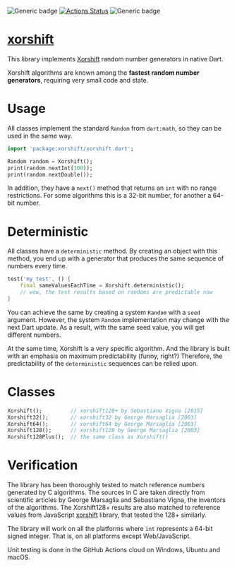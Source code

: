![Generic badge](https://img.shields.io/badge/status-draft-red.svg)
[![Actions Status](https://github.com/rtmigo/xorshift/workflows/unittest/badge.svg?branch=master)](https://github.com/rtmigo/xorshift/actions)
![Generic badge](https://img.shields.io/badge/tested_on-Windows_|_MacOS_|_Ubuntu-blue.svg)

# [xorshift](https://github.com/rtmigo/xorshift)

This library implements [Xorshift](https://en.wikipedia.org/wiki/Xorshift) random number generators
in native Dart.

Xorshift algorithms are known among the **fastest random number generators**, requiring very small
code and state.

# Usage

All classes implement the standard `Random` from `dart:math`, so they can be used in the same way.

``` dart
import 'package:xorshift/xorshift.dart';

Random random = Xorshift();
print(random.nextInt(100));
print(random.nextDouble());
```

In addition, they have a `next()` method that returns an `int` with no range restrictions. For some
algorithms this is a 32-bit number, for another a 64-bit number.

# Deterministic

All classes have a `deterministic` method. By creating an object with this method, you end up with a
generator that produces the same sequence of numbers every time.

``` dart
test('my test', () {
    final sameValuesEachTime = Xorshift.deterministic();
    // wow, the test results based on randoms are predictable now
}    
```

You can achieve the same by creating a system `Random` with a `seed` argument. However, the
system `Random` implementation may change with the next Dart update. As a result, with the
same seed value, you will get different numbers.

At the same time, Xorshift is a very specific algorithm. And the library is built with an emphasis
on maximum predictability (funny, right?) Therefore, the predictability of the `deterministic`
sequences can be relied upon.

# Classes

``` dart 
Xorshift();         // xorshift128+ by Sebastiano Vigna [2015] 
Xorshift32();       // xorshift32 by George Marsaglia [2003] 
Xorshift64();       // xorshift64 by George Marsaglia [2003]
Xorshift128();      // xorshift128 by George Marsaglia [2003]
Xorshift128Plus();  // the same class as Xorshift()
```

# Verification

The library has been thoroughly tested to match reference numbers generated by C algorithms. The
sources in C are taken directly from scientific articles by George Marsaglia and Sebastiano Vigna,
the inventors of the algorithms. The Xorshift128+ results are also matched to reference values from
JavaScript [xorshift](https://github.com/AndreasMadsen/xorshift) library, that tested the 128+
similarly.

The library will work on all the platforms where `int` represents a 64-bit signed integer. That is,
on all platforms except Web/JavaScript.

Unit testing is done in the GitHub Actions cloud on Windows, Ubuntu and macOS.
